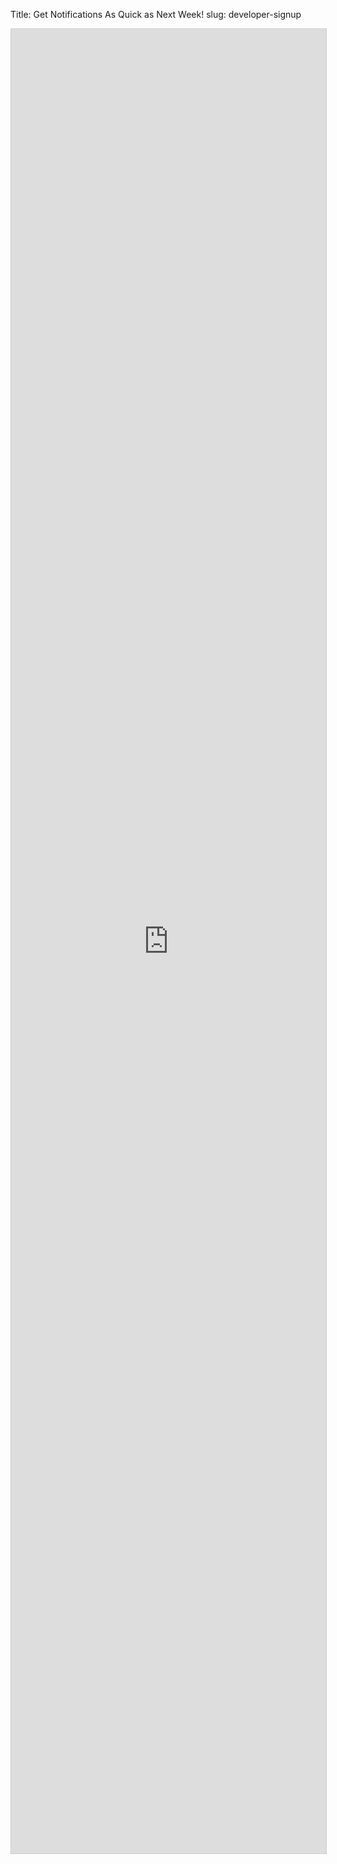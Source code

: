 Title: Get Notifications As Quick as Next Week!
slug: developer-signup

<script src="https://static.airtable.com/js/embed/embed_snippet_v1.js"></script><iframe class="airtable-embed airtable-dynamic-height" src="https://airtable.com/embed/shrUcBQkNi3gM87jG?backgroundColor=blue" frameborder="0" onmousewheel="" width="100%" height="2919" style="background: transparent; border: 1px solid #ccc;"></iframe>
